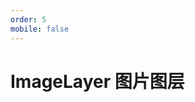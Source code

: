 ```yaml
---
order: 5
mobile: false
---
```


# ImageLayer 图片图层

<code src="./demo/imageLayer/index" compact="true"></code>
